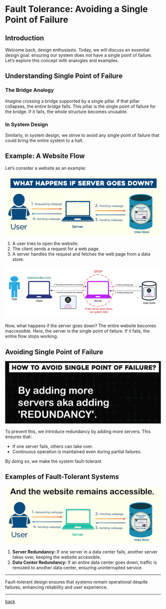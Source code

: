# **Fault Tolerance: Avoiding a Single Point of Failure**

## **Introduction**

Welcome back, design enthusiasts. Today, we will discuss an essential design goal: ensuring our system does not have a single point of failure. Let’s explore this concept with analogies and examples.

## **Understanding Single Point of Failure**

### **The Bridge Analogy**

Imagine crossing a bridge supported by a single pillar. If that pillar collapses, the entire bridge falls. This pillar is the single point of failure for the bridge. If it fails, the whole structure becomes unusable.

### **In System Design**

Similarly, in system design, we strive to avoid any single point of failure that could bring the entire system to a halt.

## **Example: A Website Flow**

Let’s consider a website as an example:

![17.png](img/17.png)

1. A user tries to open the website.  
2. The client sends a request for a web page.  
3. A server handles the request and fetches the web page from a data store.

![18.png](img/18.png)

Now, what happens if the server goes down? The entire website becomes inaccessible. Here, the server is the single point of failure. If it fails, the entire flow stops working.

## **Avoiding Single Point of Failure**

![19.png](img/19.png)

To prevent this, we introduce redundancy by adding more servers. This ensures that:

* If one server fails, others can take over.  
* Continuous operation is maintained even during partial failures.

By doing so, we make the system fault-tolerant.

## **Examples of Fault-Tolerant Systems**

![20.png](img/20.png)

1. **Server Redundancy:** If one server in a data center fails, another server takes over, keeping the website accessible.  
2. **Data Center Redundancy:** If an entire data center goes down, traffic is rerouted to another data center, ensuring uninterrupted service.

---
Fault-tolerant design ensures that systems remain operational despite failures, enhancing reliability and user experience.


---

[back](../README.md)